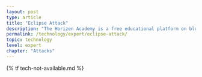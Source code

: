 ```yaml
---
layout: post
type: article
title: "Eclipse Attack"
description: "The Horizen Academy is a free educational platform on blockchain technology, cryptocurrency, and privacy. This chapter is is not available yet. We add content frequently, sign up for our newsletter for notifications when it's released."
permalink: /technology/expert/eclipse-attack/
topic: technology
level: expert
chapter: "Attacks"
---
```


{% tf tech-not-available.md %}
